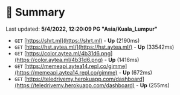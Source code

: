 # 📖 Summary
Last updated: **5/4/2022, 12:20:09 PG "Asia/Kuala_Lumpur"**

- `GET` [https://shrt.ml](https://shrt.ml) - **Up** (2190ms)
- `GET` [https://hst.aytea.ml/](https://hst.aytea.ml/) - **Up** (33542ms)
- `GET` [https://color.aytea.ml/4b31d6.png](https://color.aytea.ml/4b31d6.png) - **Up** (1416ms)
- `GET` [https://memeapi.aytea14.repl.co/gimme](https://memeapi.aytea14.repl.co/gimme) - **Up** (672ms)
- `GET` [https://teledrivemy.herokuapp.com/dashboard](https://teledrivemy.herokuapp.com/dashboard) - **Up** (255ms)
